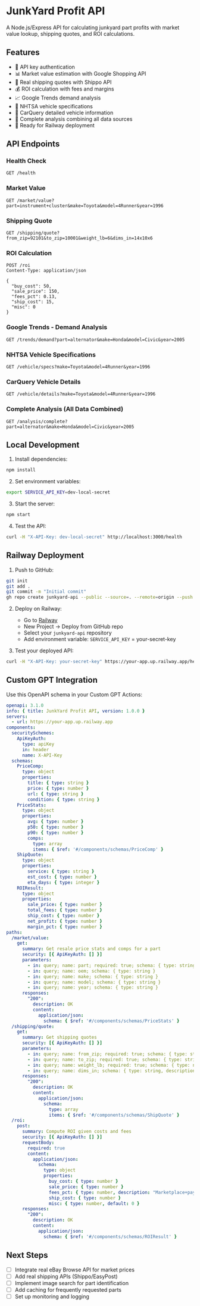 # JunkYard Profit API

A Node.js/Express API for calculating junkyard part profits with market value lookup, shipping quotes, and ROI calculations.

## Features

- 🔐 API key authentication
- 📊 Market value estimation with Google Shopping API
- 🚚 Real shipping quotes with Shippo API
- 💰 ROI calculation with fees and margins
- 📈 Google Trends demand analysis
- 🚗 NHTSA vehicle specifications
- 🔧 CarQuery detailed vehicle information
- 🎯 Complete analysis combining all data sources
- 🚀 Ready for Railway deployment

## API Endpoints

### Health Check
```
GET /health
```

### Market Value
```
GET /market/value?part=instrument+cluster&make=Toyota&model=4Runner&year=1996
```

### Shipping Quote
```
GET /shipping/quote?from_zip=92101&to_zip=10001&weight_lb=6&dims_in=14x10x6
```

### ROI Calculation
```
POST /roi
Content-Type: application/json

{
  "buy_cost": 50,
  "sale_price": 150,
  "fees_pct": 0.13,
  "ship_cost": 15,
  "misc": 0
}
```

### Google Trends - Demand Analysis
```
GET /trends/demand?part=alternator&make=Honda&model=Civic&year=2005
```

### NHTSA Vehicle Specifications
```
GET /vehicle/specs?make=Toyota&model=4Runner&year=1996
```

### CarQuery Vehicle Details
```
GET /vehicle/details?make=Toyota&model=4Runner&year=1996
```

### Complete Analysis (All Data Combined)
```
GET /analysis/complete?part=alternator&make=Honda&model=Civic&year=2005
```

## Local Development

1. Install dependencies:
```bash
npm install
```

2. Set environment variables:
```bash
export SERVICE_API_KEY=dev-local-secret
```

3. Start the server:
```bash
npm start
```

4. Test the API:
```bash
curl -H "X-API-Key: dev-local-secret" http://localhost:3000/health
```

## Railway Deployment

1. Push to GitHub:
```bash
git init
git add .
git commit -m "Initial commit"
gh repo create junkyard-api --public --source=. --remote=origin --push
```

2. Deploy on Railway:
   - Go to [Railway](https://railway.app)
   - New Project → Deploy from GitHub repo
   - Select your `junkyard-api` repository
   - Add environment variable: `SERVICE_API_KEY` = your-secret-key

3. Test your deployed API:
```bash
curl -H "X-API-Key: your-secret-key" https://your-app.up.railway.app/health
```

## Custom GPT Integration

Use this OpenAPI schema in your Custom GPT Actions:

```yaml
openapi: 3.1.0
info: { title: JunkYard Profit API, version: 1.0.0 }
servers:
  - url: https://your-app.up.railway.app
components:
  securitySchemes:
    ApiKeyAuth:
      type: apiKey
      in: header
      name: X-API-Key
  schemas:
    PriceComp:
      type: object
      properties:
        title: { type: string }
        price: { type: number }
        url: { type: string }
        condition: { type: string }
    PriceStats:
      type: object
      properties:
        avg: { type: number }
        p50: { type: number }
        p90: { type: number }
        comps:
          type: array
          items: { $ref: '#/components/schemas/PriceComp' }
    ShipQuote:
      type: object
      properties:
        service: { type: string }
        est_cost: { type: number }
        eta_days: { type: integer }
    ROIResult:
      type: object
      properties:
        sale_price: { type: number }
        total_fees: { type: number }
        ship_cost: { type: number }
        net_profit: { type: number }
        margin_pct: { type: number }
paths:
  /market/value:
    get:
      summary: Get resale price stats and comps for a part
      security: [{ ApiKeyAuth: [] }]
      parameters:
        - in: query; name: part; required: true; schema: { type: string }
        - in: query; name: oem; schema: { type: string }
        - in: query; name: make; schema: { type: string }
        - in: query; name: model; schema: { type: string }
        - in: query; name: year; schema: { type: string }
      responses:
        "200":
          description: OK
          content:
            application/json:
              schema: { $ref: '#/components/schemas/PriceStats' }
  /shipping/quote:
    get:
      summary: Get shipping quotes
      security: [{ ApiKeyAuth: [] }]
      parameters:
        - in: query; name: from_zip; required: true; schema: { type: string }
        - in: query; name: to_zip; required: true; schema: { type: string }
        - in: query; name: weight_lb; required: true; schema: { type: number }
        - in: query; name: dims_in; schema: { type: string, description: "LxWxH inches" }
      responses:
        "200":
          description: OK
          content:
            application/json:
              schema:
                type: array
                items: { $ref: '#/components/schemas/ShipQuote' }
  /roi:
    post:
      summary: Compute ROI given costs and fees
      security: [{ ApiKeyAuth: [] }]
      requestBody:
        required: true
        content:
          application/json:
            schema:
              type: object
              properties:
                buy_cost: { type: number }
                sale_price: { type: number }
                fees_pct: { type: number, description: "Marketplace+payment %" }
                ship_cost: { type: number }
                misc: { type: number, default: 0 }
      responses:
        "200":
          description: OK
          content:
            application/json:
              schema: { $ref: '#/components/schemas/ROIResult' }
```

## Next Steps

- [ ] Integrate real eBay Browse API for market prices
- [ ] Add real shipping APIs (Shippo/EasyPost)
- [ ] Implement image search for part identification
- [ ] Add caching for frequently requested parts
- [ ] Set up monitoring and logging
